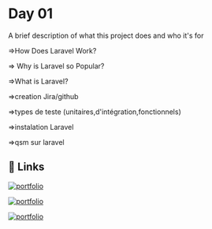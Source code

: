 
# Day 01

A brief description of what this project does and who it's for

 =>How Does Laravel Work?


=> Why is Laravel so Popular?



=>What is Laravel?


=>creation Jira/github


=>types de teste (unitaires,d'intégration,fonctionnels)


=>instalation Laravel

=>qsm sur laravel 
## 🔗 Links
[![portfolio](https://img.shields.io/badge/my_portfolio-000?style=for-the-badge&logo=ko-fi&logoColor=white)](https://medium.com/laravel-guide/what-is-the-laravel-framework-and-why-is-it-widely-used-8a4250ec1877/)

[![portfolio](https://img.shields.io/badge/my_portfolio-000?style=for-the-badge&logo=ko-fi&logoColor=white)](https://www.atlassian.com/fr/continuous-delivery/software-testing/types-of-software-testing)



[![portfolio](https://img.shields.io/badge/my_portfolio-000?style=for-the-badge&logo=ko-fi&logoColor=white)](https://ihasanmasud.medium.com/understanding-the-life-cycle-of-a-laravel-request-e2abb5cf23da#:~:text=The%20life%20cycle%20of%20a%20Laravel%20request%20involves,views%2C%20and%20ultimately%20ends%20with%20the%20Response%20object.)